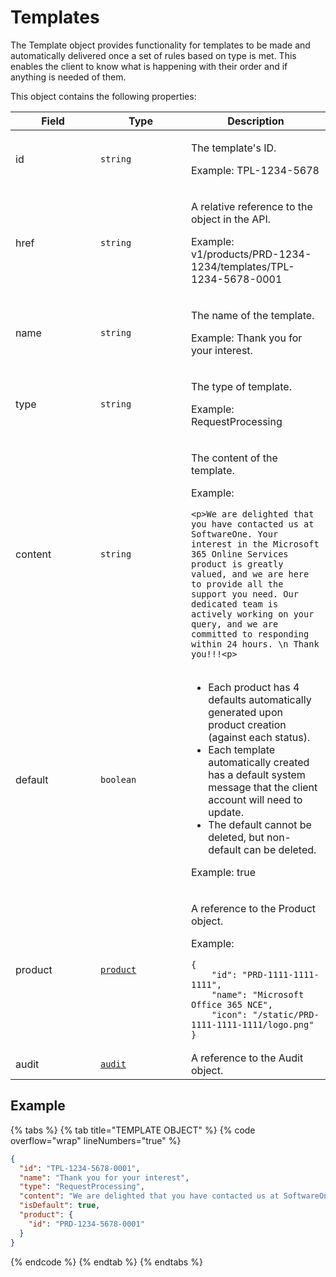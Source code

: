 # Templates

The Template object provides functionality for templates to be made and automatically delivered once a set of rules based on type is met. This enables the client to know what is happening with their order and if anything is needed of them.

This object contains the following properties:

<table><thead><tr><th width="120">Field</th><th width="129">Type</th><th>Description</th></tr></thead><tbody><tr><td>id</td><td><code>string</code></td><td><p>The template's ID.</p><p>Example: TPL-1234-5678</p></td></tr><tr><td>href</td><td><code>string</code></td><td><p>A relative reference to the object in the API.</p><p>Example: v1/products/PRD-1234-1234/templates/TPL-1234-5678-0001</p></td></tr><tr><td>name</td><td><code>string</code></td><td><p>The name of the template.</p><p>Example: Thank you for your interest.</p></td></tr><tr><td>type</td><td><code>string</code></td><td><p>The type of template.</p><p>Example: RequestProcessing</p></td></tr><tr><td>content</td><td><code>string</code></td><td><p>The content of the template.</p><p>Example:</p><pre class="language-html" data-overflow="wrap"><code class="lang-html">&#x3C;p>We are delighted that you have contacted us at SoftwareOne. Your interest in the Microsoft 365 Online Services product is greatly valued, and we are here to provide all the support you need. Our dedicated team is actively working on your query, and we are committed to responding within 24 hours. \n Thank you!!!&#x3C;p>
</code></pre></td></tr><tr><td>default</td><td><code>boolean</code></td><td><ul><li>Each product has 4 defaults automatically generated upon product creation (against each status).</li><li>Each template automatically created has a default system message that the client account will need to update.</li><li>The default cannot be deleted, but non-default can be deleted.</li></ul><p>Example: true</p></td></tr><tr><td>product</td><td><a href="../product/"><code>product</code></a></td><td><p>A reference to the Product object.</p><p>Example:</p><pre class="language-json" data-line-numbers><code class="lang-json">{
    "id": "PRD-1111-1111-1111",
    "name": "Microsoft Office 365 NCE",
    "icon": "/static/PRD-1111-1111-1111/logo.png"
} 
</code></pre></td></tr><tr><td>audit</td><td><a href="../../common-api-objects/audit.md"><code>audit</code></a></td><td>A reference to the Audit object.</td></tr></tbody></table>

## Example

{% tabs %}
{% tab title="TEMPLATE OBJECT" %}
{% code overflow="wrap" lineNumbers="true" %}
```json
{
  "id": "TPL-1234-5678-0001",
  "name": "Thank you for your interest",
  "type": "RequestProcessing",
  "content": "We are delighted that you have contacted us at SoftwareOne. Your interest in Microsoft 365 Online Services product is greatly valued, and we are here to provide all the support you need. Our dedicated team is actively working on your query, and we are committed to responding within 24 hours. \n Thank you!!!",
  "isDefault": true,
  "product": {
    "id": "PRD-1234-5678-0001"
  }
}
```
{% endcode %}
{% endtab %}
{% endtabs %}
